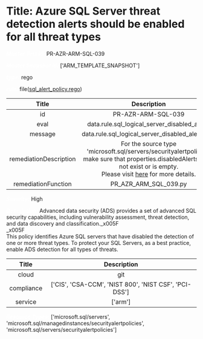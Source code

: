 



# Title: Azure SQL Server threat detection alerts should be enabled for all threat types


***<font color="white">Master Test Id:</font>*** PR-AZR-ARM-SQL-039

***<font color="white">Master Snapshot Id:</font>*** ['ARM_TEMPLATE_SNAPSHOT']

***<font color="white">type:</font>*** rego

***<font color="white">rule:</font>*** file([sql_alert_policy.rego])  
  
  
  
  

|Title|Description|
| :---: | :---: |
|id|PR-AZR-ARM-SQL-039|
|eval|data.rule.sql_logical_server_disabled_alerts|
|message|data.rule.sql_logical_server_disabled_alerts_err|
|remediationDescription|For the source type 'microsoft.sql/servers/securityalertpolicies' make sure that properties.disabledAlerts does not exist or is empty.<br>Please visit <a href='https://docs.microsoft.com/en-us/azure/templates/microsoft.sql/2018-06-01-preview/servers/securityalertpolicies' target='_blank'>here</a> for more details.|
|remediationFunction|PR_AZR_ARM_SQL_039.py|


***<font color="white">Severity:</font>*** High

***<font color="white">Description:</font>*** Advanced data security (ADS) provides a set of advanced SQL security capabilities, including vulnerability assessment, threat detection, and data discovery and classification._x005F<br>_x005F<br>This policy identifies Azure SQL servers that have disabled the detection of one or more threat types. To protect your SQL Servers, as a best practice, enable ADS detection for all types of threats.  
  
  

|Title|Description|
| :---: | :---: |
|cloud|git|
|compliance|['CIS', 'CSA-CCM', 'NIST 800', 'NIST CSF', 'PCI-DSS']|
|service|['arm']|


***<font color="white">Resource Types:</font>*** ['microsoft.sql/servers', 'microsoft.sql/managedinstances/securityalertpolicies', 'microsoft.sql/servers/securityalertpolicies']


[sql_alert_policy.rego]: https://github.com/prancer-io/prancer-compliance-test/tree/master/azure/iac/sql_alert_policy.rego
